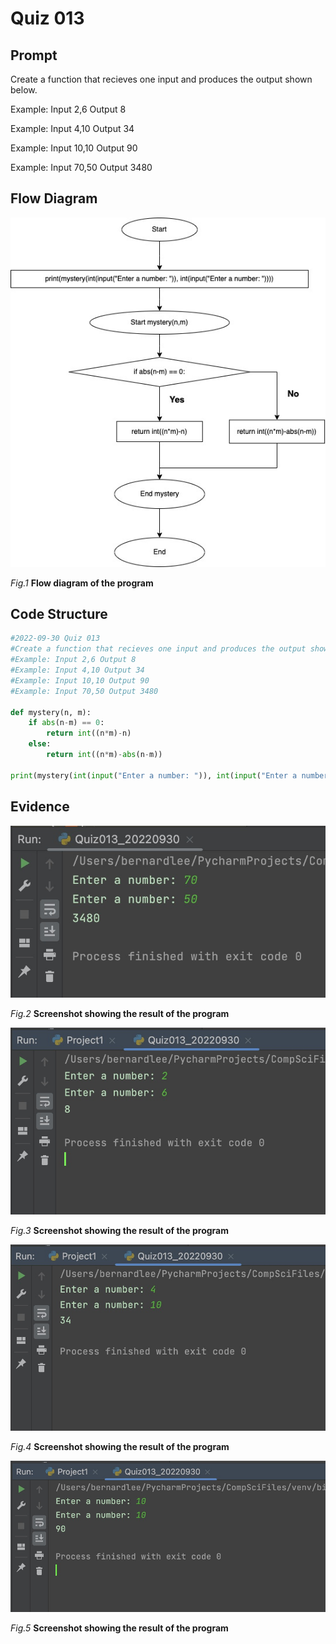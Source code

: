 # Quiz 013

## Prompt
Create a function that recieves one input and produces the output shown below.

Example: Input 2,6 Output 8

Example: Input 4,10 Output 34

Example: Input 10,10 Output 90

Example: Input 70,50 Output 3480

## Flow Diagram
![](Quiz013_FlowDiagram2.jpg)

*Fig.1* **Flow diagram of the program**


## Code Structure 
```.py
#2022-09-30 Quiz 013
#Create a function that recieves one input and produces the output shown below.
#Example: Input 2,6 Output 8
#Example: Input 4,10 Output 34
#Example: Input 10,10 Output 90
#Example: Input 70,50 Output 3480

def mystery(n, m):
    if abs(n-m) == 0:
        return int((n*m)-n)
    else:
        return int((n*m)-abs(n-m))

print(mystery(int(input("Enter a number: ")), int(input("Enter a number: "))))
```

## Evidence
![](Quiz013_Evidence.jpg)

*Fig.2* **Screenshot showing the result of the program**

![](Quiz013_Evidence2.jpg)

*Fig.3* **Screenshot showing the result of the program**

![](Quiz013_Evidence3.jpg)

*Fig.4* **Screenshot showing the result of the program**

![](Quiz013_Evidence4.jpg)

*Fig.5* **Screenshot showing the result of the program**
